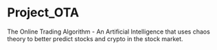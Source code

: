 # Project_OTA
The Online Trading Algorithm - An Artificial Intelligence that uses chaos theory to better predict stocks and crypto in the stock market.
